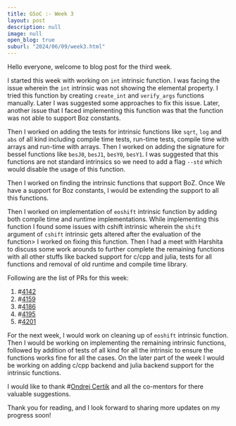 ```yaml
---
title: GSoC :- Week 3
layout: post
description: null
image: null
open_blog: true
suburl: "2024/06/09/week3.html"
---
```


Hello everyone, welcome to blog post for the third week.

I started this week with working on `int` intrinsic function. I was facing the issue wherein the `int` intrinsic was not showing the elemental property. I tried this function by creating `create_int` and `verify_args` functions manually. Later I was suggested some approaches to fix this issue. Later, another issue that I faced implementing this function was that the function was not able to support Boz constants.

Then I worked on adding the tests for intrinsic functions like `sqrt`, `log` and `abs` of all kind including compile time tests, run-time tests, compile time with arrays and run-time with arrays. Then I worked on adding the signature for bessel functions like `besJ0`, `besJ1`, `besY0`, `besY1`. I was suggested that this functions are not standard intrinsics so we need to add a flag `--std` which would disable the usage of this function.

Then I worked on finding the intrinsic functions that support BoZ. Once We have a support for Boz constants, I would be extending the support to all this functions.

Then I worked on implementation of `eoshift` intrinsic function by adding both compile time and runtime implementations. While implementing this function I found some issues with cshift intrinsic wherein the `shift` argument of `cshift` intrinsic gets altered after the evaluation of the function> I worked on fixing this function. Then I had a meet with Harshita to discuss some work arounds to further complete the remaining functions with all other stuffs like backed support for c/cpp and julia, tests for all functions and removal of old runtime and compile time library.


Following are the list of PRs for this week:

1) #[4142](https://github.com/lfortran/lfortran/pull/4142)
2) #[4159](https://github.com/lfortran/lfortran/pull/4159)
3) #[4186](https://github.com/lfortran/lfortran/pull/4186)
4) #[4195](https://github.com/lfortran/lfortran/pull/4195)
5) #[4201](https://github.com/lfortran/lfortran/pull/4201)


For the next week, I would work on cleaning up of `eoshift` intrinsic function. Then I would be working on implementing the remaining intrinsic functions, followed by addition of tests of all kind for all the intrinsic to ensure the functions works fine for all the cases. On the later part of the week I would be working on adding c/cpp backend and julia backend support for the intrinsic functions.

I would like to thank #[Ondrej Certik](https://github.com/certik) and all the co-mentors for there valuable suggestions.

Thank you for reading, and I look forward to sharing more updates on my progress soon!


